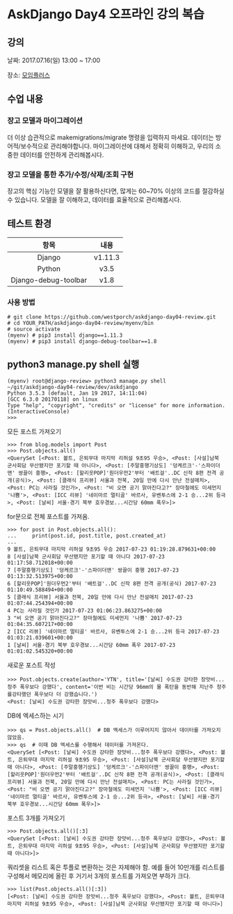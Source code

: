 # AskDjango Day4 오프라인 강의 복습

## 강의

날짜: 2017.07.16(일) 13:00 ~ 17:00

장소: [모임플러스](http://map.naver.com/?mapmode=0&lng=f27e089e43904d8797309ac76534197c&pinId=32514029&lat=25d147cf133d88881094ba67f6383ba8&dlevel=11&enc=b64&pinType=site)

## 수업 내용

### 장고 모델과 마이그레이션

더 이상 습관적으로 makemigrations/migrate 명령을 입력하지 마세요. 데이터는 방어적/보수적으로 관리해야합니다. 마이그레이션에 대해서 정확히 이해하고, 우리의 소중한 데이터를 안전하게 관리해봅시다.

### 장고 모델을 통한 추가/수정/삭제/조회 구현

장고의 핵심 기능인 모델을 잘 활용하신다면, 많게는 60~70% 이상의 코드를 절감하실 수 있습니다. 모델을 잘 이해하고, 데이터를 효율적으로 관리해봅시다.

## 테스트 환경

| 항목 | 내용 |
| :--: | :--: |
| Django | v1.11.3 |
| Python | v3.5 |
| Django-debug-toolbar | v1.8 |

### 사용 방법

```
# git clone https://github.com/westporch/askdjango-day04-review.git
# cd YOUR_PATH/askdjango-day04-review/myenv/bin
# source activate
(myenv) # pip3 install django==1.11.3
(myenv) # pip3 install django-debug-toolbar==1.8
```

## python3 manage.py shell 실행

```pycon
(myenv) root@django-review> python3 manage.py shell                                                                     ~/git/askdjango-day04-review/dev/askdjango
Python 3.5.3 (default, Jan 19 2017, 14:11:04)
[GCC 6.3.0 20170118] on linux
Type "help", "copyright", "credits" or "license" for more information.
(InteractiveConsole)
>>>
```

모든 포스트 가져오기

```pycon
>>> from blog.models import Post
>>> Post.objects.all()
<QuerySet [<Post: 볼트, 은퇴무대 마지막 리허설 9초95 우승>, <Post: [사설]남북 군사회담 무산됐지만 포기할 때 아니다>, <Post: [주말흥행기상도] '덩케르크'-'스파이더맨' 쌍끌이 흥행>, <Post: [할리웃POP]'원더우먼2'부터 '배트걸'..DC 신작 8편 전격 공개(공식)>, <Post: [클래식 프리뷰] 서울과 전북, 20일 만에 다시 만난 전설매치>, <Post: PC는 사라질 것인가>, <Post: "비 오면 공기 맑아진다고?" 장마철에도 미세먼지 '나쁨'>, <Post: [ICC 리뷰] '네이마르 멀티골' 바르사, 유벤투스에 2-1 승...2위 등극>, <Post: [날씨] 서울·경기 북부 호우경보...시간당 60mm 폭우>]>
```

for문으로 전체 포스트를 가져옴.

```pycon
>>> for post in Post.objects.all():
...     print(post.id, post.title, post.created_at)
...
9 볼트, 은퇴무대 마지막 리허설 9초95 우승 2017-07-23 01:19:28.879631+00:00
8 [사설]남북 군사회담 무산됐지만 포기할 때 아니다 2017-07-23 01:17:58.712018+00:00
7 [주말흥행기상도] '덩케르크'-'스파이더맨' 쌍끌이 흥행 2017-07-23 01:13:32.513975+00:00
6 [할리웃POP]'원더우먼2'부터 '배트걸'..DC 신작 8편 전격 공개(공식) 2017-07-23 01:10:49.588494+00:00
5 [클래식 프리뷰] 서울과 전북, 20일 만에 다시 만난 전설매치 2017-07-23 01:07:44.254394+00:00
4 PC는 사라질 것인가 2017-07-23 01:06:23.863275+00:00
3 "비 오면 공기 맑아진다고?" 장마철에도 미세먼지 '나쁨' 2017-07-23 01:04:35.607217+00:00
2 [ICC 리뷰] '네이마르 멀티골' 바르사, 유벤투스에 2-1 승...2위 등극 2017-07-23 01:03:21.039601+00:00
1 [날씨] 서울·경기 북부 호우경보...시간당 60mm 폭우 2017-07-23 01:01:02.545320+00:00
```

새로운 포스트 작성

```pycon
>>> Post.objects.create(author='YTN', title='[날씨] 수도권 강타한 장맛비...청주 폭우보다 강했다', content='이번 비는 시간당 96mm의 물 폭탄을 동반해 지난주 청주를강타했던 폭우보다 더 강했습니다.')
<Post: [날씨] 수도권 강타한 장맛비...청주 폭우보다 강했다>
```

DB에 엑세스하는 시기

```pycon
>>> qs = Post.objects.all()  # DB 엑세스가 이루어지지 않아서 데이터를 가져오지 않았음.
>>> qs  # 이때 DB 엑세스를 수행해서 데이터를 가져온다.
<QuerySet [<Post: [날씨] 수도권 강타한 장맛비...청주 폭우보다 강했다>, <Post: 볼트, 은퇴무대 마지막 리허설 9초95 우승>, <Post: [사설]남북 군사회담 무산됐지만 포기할 때 아니다>, <Post: [주말흥행기상도] '덩케르크'-'스파이더맨' 쌍끌이 흥행>, <Post: [할리웃POP]'원더우먼2'부터 '배트걸'..DC 신작 8편 전격 공개(공식)>, <Post: [클래식 프리뷰] 서울과 전북, 20일 만에 다시 만난 전설매치>, <Post: PC는 사라질 것인가>, <Post: "비 오면 공기 맑아진다고?" 장마철에도 미세먼지 '나쁨'>, <Post: [ICC 리뷰] '네이마르 멀티골' 바르사, 유벤투스에 2-1 승...2위 등극>, <Post: [날씨] 서울·경기 북부 호우경보...시간당 60mm 폭우>]>
```

포스트 3개를 가져오기

```pycon
>>> Post.objects.all()[:3]
<QuerySet [<Post: [날씨] 수도권 강타한 장맛비...청주 폭우보다 강했다>, <Post: 볼트, 은퇴무대 마지막 리허설 9초95 우승>, <Post: [사설]남북 군사회담 무산됐지만 포기할 때 아니다>]>
```

쿼리셋을 리스트 혹은 투플로 변환하는 것은 자제해야 함.
예를 들어 10만개를 리스트를 구성해서 메모리에 올린 후 거기서 3개의 포스트를 가져오면 부하가 크다.

```pycon
>>> list(Post.objects.all()[:3])
[<Post: [날씨] 수도권 강타한 장맛비...청주 폭우보다 강했다>, <Post: 볼트, 은퇴무대 마지막 리허설 9초95 우승>, <Post: [사설]남북 군사회담 무산됐지만 포기할 때 아니다>]
```
